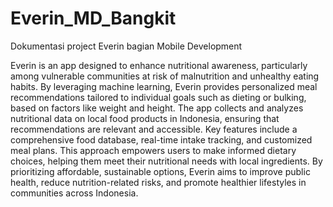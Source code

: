 # Everin_MD_Bangkit
Dokumentasi project Everin bagian Mobile Development

<p>
Everin is an app designed to enhance nutritional awareness, particularly among vulnerable communities at risk of malnutrition and unhealthy eating habits. By leveraging machine learning, Everin provides personalized meal recommendations tailored to individual goals such as dieting or bulking, based on factors like weight and height. The app collects and analyzes nutritional data on local food products in Indonesia, ensuring that recommendations are relevant and accessible. Key features include a comprehensive food database, real-time intake tracking, and customized meal plans. This approach empowers users to make informed dietary choices, helping them meet their nutritional needs with local ingredients. By prioritizing affordable, sustainable options, Everin aims to improve public health, reduce nutrition-related risks, and promote healthier lifestyles in communities across Indonesia.
</p>
